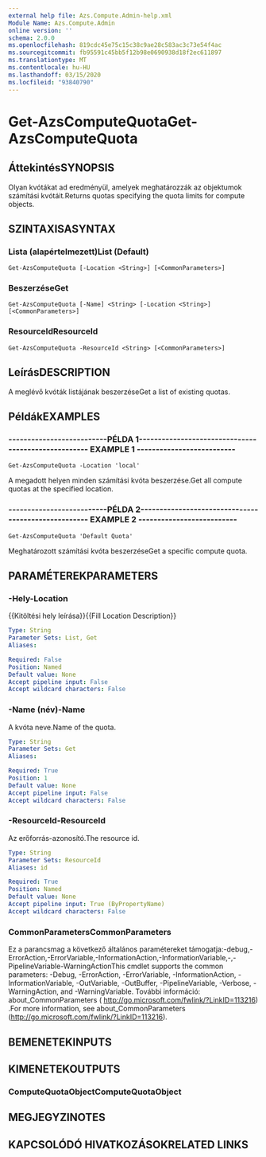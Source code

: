 ```yaml
---
external help file: Azs.Compute.Admin-help.xml
Module Name: Azs.Compute.Admin
online version: ''
schema: 2.0.0
ms.openlocfilehash: 819cdc45e75c15c38c9ae28c583ac3c73e54f4ac
ms.sourcegitcommit: fb95591c45bb5f12b98e0690938d18f2ec611897
ms.translationtype: MT
ms.contentlocale: hu-HU
ms.lasthandoff: 03/15/2020
ms.locfileid: "93840790"
---
```

# <span data-ttu-id="6f6dc-101">Get-AzsComputeQuota</span><span class="sxs-lookup"><span data-stu-id="6f6dc-101">Get-AzsComputeQuota</span></span>

## <span data-ttu-id="6f6dc-102">Áttekintés</span><span class="sxs-lookup"><span data-stu-id="6f6dc-102">SYNOPSIS</span></span>
<span data-ttu-id="6f6dc-103">Olyan kvótákat ad eredményül, amelyek meghatározzák az objektumok számítási kvótáit.</span><span class="sxs-lookup"><span data-stu-id="6f6dc-103">Returns quotas specifying the quota limits for compute objects.</span></span>

## <span data-ttu-id="6f6dc-104">SZINTAXISA</span><span class="sxs-lookup"><span data-stu-id="6f6dc-104">SYNTAX</span></span>

### <span data-ttu-id="6f6dc-105">Lista (alapértelmezett)</span><span class="sxs-lookup"><span data-stu-id="6f6dc-105">List (Default)</span></span>
```
Get-AzsComputeQuota [-Location <String>] [<CommonParameters>]
```

### <span data-ttu-id="6f6dc-106">Beszerzése</span><span class="sxs-lookup"><span data-stu-id="6f6dc-106">Get</span></span>
```
Get-AzsComputeQuota [-Name] <String> [-Location <String>] [<CommonParameters>]
```

### <span data-ttu-id="6f6dc-107">ResourceId</span><span class="sxs-lookup"><span data-stu-id="6f6dc-107">ResourceId</span></span>
```
Get-AzsComputeQuota -ResourceId <String> [<CommonParameters>]
```

## <span data-ttu-id="6f6dc-108">Leírás</span><span class="sxs-lookup"><span data-stu-id="6f6dc-108">DESCRIPTION</span></span>
<span data-ttu-id="6f6dc-109">A meglévő kvóták listájának beszerzése</span><span class="sxs-lookup"><span data-stu-id="6f6dc-109">Get a list of existing quotas.</span></span>

## <span data-ttu-id="6f6dc-110">Példák</span><span class="sxs-lookup"><span data-stu-id="6f6dc-110">EXAMPLES</span></span>

### <span data-ttu-id="6f6dc-111">--------------------------PÉLDA 1--------------------------</span><span class="sxs-lookup"><span data-stu-id="6f6dc-111">-------------------------- EXAMPLE 1 --------------------------</span></span>
```
Get-AzsComputeQuota -Location 'local'
```

<span data-ttu-id="6f6dc-112">A megadott helyen minden számítási kvóta beszerzése.</span><span class="sxs-lookup"><span data-stu-id="6f6dc-112">Get all compute quotas at the specified location.</span></span>

### <span data-ttu-id="6f6dc-113">--------------------------PÉLDA 2--------------------------</span><span class="sxs-lookup"><span data-stu-id="6f6dc-113">-------------------------- EXAMPLE 2 --------------------------</span></span>
```
Get-AzsComputeQuota 'Default Quota'
```

<span data-ttu-id="6f6dc-114">Meghatározott számítási kvóta beszerzése</span><span class="sxs-lookup"><span data-stu-id="6f6dc-114">Get a specific compute quota.</span></span>

## <span data-ttu-id="6f6dc-115">PARAMÉTEREK</span><span class="sxs-lookup"><span data-stu-id="6f6dc-115">PARAMETERS</span></span>

### <span data-ttu-id="6f6dc-116">-Hely</span><span class="sxs-lookup"><span data-stu-id="6f6dc-116">-Location</span></span>
<span data-ttu-id="6f6dc-117">{{Kitöltési hely leírása}}</span><span class="sxs-lookup"><span data-stu-id="6f6dc-117">{{Fill Location Description}}</span></span>

```yaml
Type: String
Parameter Sets: List, Get
Aliases: 

Required: False
Position: Named
Default value: None
Accept pipeline input: False
Accept wildcard characters: False
```

### <span data-ttu-id="6f6dc-118">-Name (név)</span><span class="sxs-lookup"><span data-stu-id="6f6dc-118">-Name</span></span>
<span data-ttu-id="6f6dc-119">A kvóta neve.</span><span class="sxs-lookup"><span data-stu-id="6f6dc-119">Name of the quota.</span></span>

```yaml
Type: String
Parameter Sets: Get
Aliases: 

Required: True
Position: 1
Default value: None
Accept pipeline input: False
Accept wildcard characters: False
```

### <span data-ttu-id="6f6dc-120">-ResourceId</span><span class="sxs-lookup"><span data-stu-id="6f6dc-120">-ResourceId</span></span>
<span data-ttu-id="6f6dc-121">Az erőforrás-azonosító.</span><span class="sxs-lookup"><span data-stu-id="6f6dc-121">The resource id.</span></span>

```yaml
Type: String
Parameter Sets: ResourceId
Aliases: id

Required: True
Position: Named
Default value: None
Accept pipeline input: True (ByPropertyName)
Accept wildcard characters: False
```

### <span data-ttu-id="6f6dc-122">CommonParameters</span><span class="sxs-lookup"><span data-stu-id="6f6dc-122">CommonParameters</span></span>
<span data-ttu-id="6f6dc-123">Ez a parancsmag a következő általános paramétereket támogatja:-debug,-ErrorAction,-ErrorVariable,-InformationAction,-InformationVariable,-,-PipelineVariable-WarningAction</span><span class="sxs-lookup"><span data-stu-id="6f6dc-123">This cmdlet supports the common parameters: -Debug, -ErrorAction, -ErrorVariable, -InformationAction, -InformationVariable, -OutVariable, -OutBuffer, -PipelineVariable, -Verbose, -WarningAction, and -WarningVariable.</span></span> <span data-ttu-id="6f6dc-124">További információ: about_CommonParameters ( http://go.microsoft.com/fwlink/?LinkID=113216) .</span><span class="sxs-lookup"><span data-stu-id="6f6dc-124">For more information, see about_CommonParameters (http://go.microsoft.com/fwlink/?LinkID=113216).</span></span>

## <span data-ttu-id="6f6dc-125">BEMENETEK</span><span class="sxs-lookup"><span data-stu-id="6f6dc-125">INPUTS</span></span>

## <span data-ttu-id="6f6dc-126">KIMENETEK</span><span class="sxs-lookup"><span data-stu-id="6f6dc-126">OUTPUTS</span></span>

### <span data-ttu-id="6f6dc-127">ComputeQuotaObject</span><span class="sxs-lookup"><span data-stu-id="6f6dc-127">ComputeQuotaObject</span></span>

## <span data-ttu-id="6f6dc-128">MEGJEGYZI</span><span class="sxs-lookup"><span data-stu-id="6f6dc-128">NOTES</span></span>

## <span data-ttu-id="6f6dc-129">KAPCSOLÓDÓ HIVATKOZÁSOK</span><span class="sxs-lookup"><span data-stu-id="6f6dc-129">RELATED LINKS</span></span>

